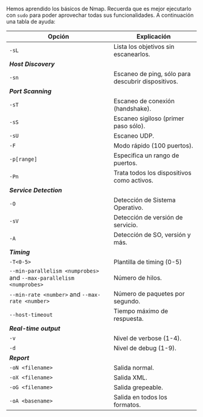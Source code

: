 Hemos aprendido los básicos de Nmap. Recuerda que es mejor ejecutarlo con `sudo` para poder aprovechar todas sus funcionalidades. A continuación una tabla de ayuda:

| Opción                                                              | Explicación                                        |
| ------------------------------------------------------------------- | -------------------------------------------------- |
| `-sL`                                                               | Lista los objetivos sin escanearlos.               |
| **_Host Discovery_**                                                |                                                    |
| `-sn`                                                               | Escaneo de ping, sólo para descubrir dispositivos. |
| **_Port Scanning_**                                                 |                                                    |
| `-sT`                                                               | Escaneo de conexión (handshake).                   |
| `-sS`                                                               | Escaneo sigiloso (primer paso sólo).               |
| `-sU`                                                               | Escaneo UDP.                                       |
| `-F`                                                                | Modo rápido (100 puertos).                         |
| `-p[range]`                                                         | Especifica un rango de puertos.                    |
| `-Pn`                                                               | Trata todos los dispositivos como activos.         |
| **_Service Detection_**                                             |                                                    |
| `-O`                                                                | Detección de Sistema Operativo.                    |
| `-sV`                                                               | Detección de versión de servicio.                  |
| `-A`                                                                | Detección de SO, versión y más.                    |
| **_Timing_**                                                        |                                                    |
| `-T<0-5>`                                                           | Plantilla de timing (0-5)                          |
| `--min-parallelism <numprobes>` and `--max-parallelism <numprobes>` | Número de hilos.                                   |
| `--min-rate <number>` and `--max-rate <number>`                     | Número de paquetes por segundo.                    |
| `--host-timeout`                                                    | Tiempo máximo de respuesta.                        |
| **_Real-time output_**                                              |                                                    |
| `-v`                                                                | Nivel de verbose (1-4).                            |
| `-d`                                                                | Nivel de debug (1-9).                              |
| **_Report_**                                                        |                                                    |
| `-oN <filename>`                                                    | Salida normal.                                     |
| `-oX <filename>`                                                    | Salida XML.                                        |
| `-oG <filename>`                                                    | Salida grepeable.                                  |
| `-oA <basename>`                                                    | Salida en todos los formatos.                      |
